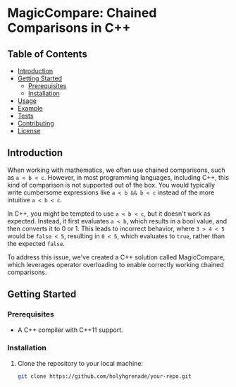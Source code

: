 # MagicCompare: Chained Comparisons in C++

## Table of Contents

- [Introduction](#introduction)
- [Getting Started](#getting-started)
  - [Prerequisites](#prerequisites)
  - [Installation](#installation)
- [Usage](#usage)
- [Example](#example)
- [Tests](#tests)
- [Contributing](#contributing)
- [License](#license)

## Introduction

When working with mathematics, we often use chained comparisons, such as `a < b < c`. However, in most programming languages, including C++, this kind of comparison is not supported out of the box. You would typically write cumbersome expressions like `a < b && b < c` instead of the more intuitive `a < b < c`.

In C++, you might be tempted to use `a < b < c`, but it doesn't work as expected. Instead, it first evaluates `a < b`, which results in a bool value, and then converts it to 0 or 1. This leads to incorrect behavior, where `3 > 4 < 5` would be `false < 5`, resulting in `0 < 5`, which evaluates to `true`, rather than the expected `false`.

To address this issue, we've created a C++ solution called MagicCompare, which leverages operator overloading to enable correctly working chained comparisons.

## Getting Started

### Prerequisites

- A C++ compiler with C++11 support.

### Installation

1. Clone the repository to your local machine:

   ```bash
   git clone https://github.com/holyhgrenade/your-repo.git

